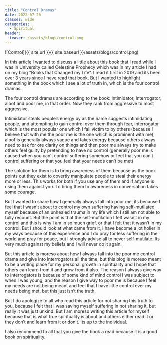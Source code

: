 ```yaml
---
title: "Control Dramas"
date: 2022-07-26
classes: wide
categories:
  - Spiritual 
header:
  teaser: /assets/blogs/control.png
--- 
```


![Control]({{ site.url }}{{ site.baseurl }}/assets/blogs/control.png) 

In this article I wanted to discuss a little about this book that I read while I was in University called Celestine Prophecy which was in my article I had on my blog “Books that Changed my Life”. I read it first in 2019 and its been over 3 years since I have read that book. But I wanted to highlight something in the book which I see a lot of truth in, which is the four control dramas.

The four control dramas are according to the book: Intimidator, Interrogator, aloof and poor me, in that order. Now they rank from aggressive to most aggressive. 

Intimidator steals people’s energy by as the name suggests intimidating people, and attempting to gain control over them through fear, interrogator which is the most popular one which I fall victim to by others (because I believe that with me the poor me is the one which is prominent with me), aloof is generally always vague and takes energy because others always need to ask for ore clarity on things and then poor me always try to make others feel guilty by pretending to have no control (generally poor me is caused when you can’t control suffering somehow or feel that you can’t control suffering or that you feel that your needs can’t be met)

The solution for them is to bring awareness of them because as the book points out they exist to covertly manipulate people to steal their energy more or less. This works for both if you use any of them and if anyone is using them against you. To bring them to awareness in conversation takes some courage.

But I wanted to share how I generally always fall into poor me, its because I feel that I wasn’t about to control my own suffering having self-mutilated myself because of an unhealed trauma in my life which I still am not able to fully recount. But the point is that the self-mutilation I felt wasn’t in my control and this is why I am in so much grief, or that I felt that it wasn’t in my control. But I should look at what came from it, I have become a lot holier in my ways because of this experience and I do pray for less suffering in the world and pray for peace, but I strongly advise all to never self-mutilate. Its very much against my beliefs and I will never do it again. 

But this article is moreso about how I always fall into the poor me control drama and give into interrogators all the time, but this blog is moreso meant to be a writing place for my personal growth in spirituality and I hope that others can learn from it and grow from it also. The reason I always give way to interrogators is because of some kind of mind control I was subject to when I was young, and the reason I give way to poor me is because I feel my needs are not being meant and feel that I have little control over my needs being met, but this just isn’t the truth.

But I do apologize to all who read this article for not sharing this truth to you, because I felt that I was saving myself suffering in not sharing it, but really it was just unkind. But I am moreso writing this article for myself because that is what true spirituality is about and others either read it or they don’t and learn from it or don’t. Its up to the individual.

I also recommend to all that you give the book a read because it is a good book on spirituality.
